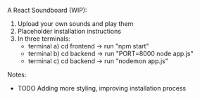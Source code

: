 A React Soundboard (WIP):

1. Upload your own sounds and play them
2. Placeholder installation instructions
3. In three terminals: <br/>
    - terminal a) cd frontend -> run "npm start" <br/>
    - terminal b) cd backend -> run "PORT=8000 node app.js" <br/>
    - terminal c) cd backend -> run "nodemon app.js" <br/>

Notes:
- TODO Adding more styling, improving installation process
